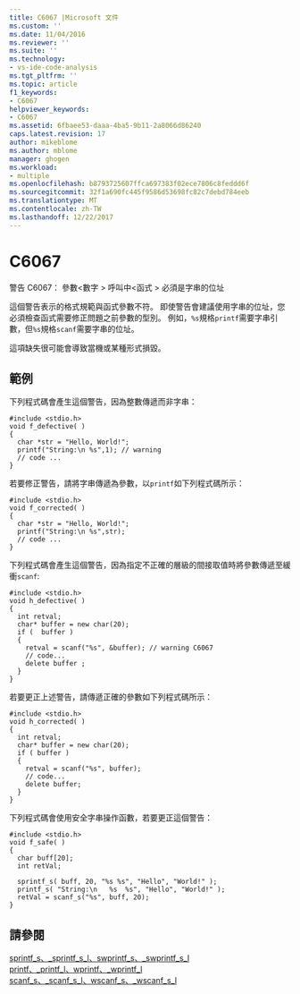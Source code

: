 ```yaml
---
title: C6067 |Microsoft 文件
ms.custom: ''
ms.date: 11/04/2016
ms.reviewer: ''
ms.suite: ''
ms.technology:
- vs-ide-code-analysis
ms.tgt_pltfrm: ''
ms.topic: article
f1_keywords:
- C6067
helpviewer_keywords:
- C6067
ms.assetid: 6fbaee53-daaa-4ba5-9b11-2a8066d86240
caps.latest.revision: 17
author: mikeblome
ms.author: mblome
manager: ghogen
ms.workload:
- multiple
ms.openlocfilehash: b8793725607ffca697383f02ece7806c8feddd6f
ms.sourcegitcommit: 32f1a690fc445f9586d53698fc82c7debd784eeb
ms.translationtype: MT
ms.contentlocale: zh-TW
ms.lasthandoff: 12/22/2017
---
```

# <a name="c6067"></a>C6067
警告 C6067： 參數\<數字 > 呼叫中\<函式 > 必須是字串的位址  
  
 這個警告表示的格式規範與函式參數不符。 即使警告會建議使用字串的位址，您必須檢查函式需要修正問題之前參數的型別。 例如，`%s`規格`printf`需要字串引數，但`%s`規格`scanf`需要字串的位址。  
  
 這項缺失很可能會導致當機或某種形式損毀。  
  
## <a name="example"></a>範例  
 下列程式碼會產生這個警告，因為整數傳遞而非字串：  
  
```  
#include <stdio.h>  
void f_defective( )  
{    
  char *str = "Hello, World!";  
  printf("String:\n %s",1); // warning  
  // code ...  
}  
```  
  
 若要修正警告，請將字串傳遞為參數，以`printf`如下列程式碼所示：  
  
```  
#include <stdio.h>  
void f_corrected( )  
{    
  char *str = "Hello, World!";  
  printf("String:\n %s",str);   
  // code ...  
}  
```  
  
 下列程式碼會產生這個警告，因為指定不正確的層級的間接取值時將參數傳遞至緩衝`scanf`:  
  
```  
#include <stdio.h>  
void h_defective( )  
{  
  int retval;  
  char* buffer = new char(20);  
  if (  buffer )  
  {  
    retval = scanf("%s", &buffer); // warning C6067  
    // code...  
    delete buffer ;  
  }  
}  
```  
  
 若要更正上述警告，請傳遞正確的參數如下列程式碼所示：  
  
```  
#include <stdio.h>  
void h_corrected( )  
{  
  int retval;  
  char* buffer = new char(20);  
  if ( buffer )  
  {  
    retval = scanf("%s", buffer);  
    // code...  
    delete buffer;  
  }  
}  
```  
  
 下列程式碼會使用安全字串操作函數，若要更正這個警告：  
  
```  
#include <stdio.h>  
void f_safe( )  
{  
  char buff[20];  
  int retVal;  
  
  sprintf_s( buff, 20, "%s %s", "Hello", "World!" );  
  printf_s( "String:\n   %s  %s", "Hello", "World!" );  
  retVal = scanf_s("%s", buff, 20);  
}  
```  
  
## <a name="see-also"></a>請參閱  
 [sprintf_s、_sprintf_s_l、swprintf_s、_swprintf_s_l](/cpp/c-runtime-library/reference/sprintf-s-sprintf-s-l-swprintf-s-swprintf-s-l)   
 [printf、_printf_l、wprintf、_wprintf_l](/cpp/c-runtime-library/reference/printf-printf-l-wprintf-wprintf-l)   
 [scanf_s、_scanf_s_l、wscanf_s、_wscanf_s_l](/cpp/c-runtime-library/reference/scanf-s-scanf-s-l-wscanf-s-wscanf-s-l)